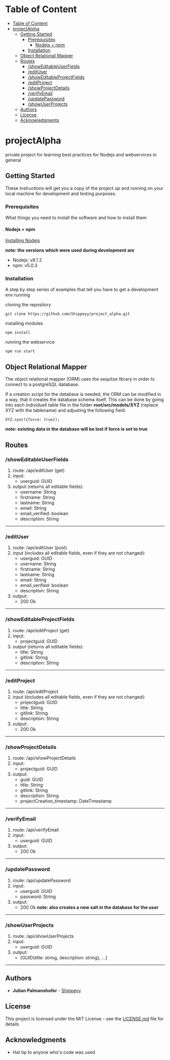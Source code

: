 # Table of Content
- [Table of Content](#table-of-content)
- [projectAlpha](#projectalpha)
  * [Getting Started](#getting-started)
    + [Prerequisites](#prerequisites)
      - [Nodejs + npm](#nodejs---npm)
    + [Installation](#installation)
  * [Object Relational Mapper](#object-relational-mapper)
  * [Routes](#routes)
    + [/showEditableUserFields](#-showeditableuserfields)
    + [/editUser](#-edituser)
    + [/showEditableProjectFields](#-showeditableprojectfields)
    + [/editProject](#-editproject)
    + [/showProjectDetails](#-showprojectdetails)
    + [/verifyEmail](#-verifyemail)
    + [/updatePassword](#-updatepassword)
    + [/showUserProjects](#-showuserprojects)
  * [Authors](#authors)
  * [License](#license)
  * [Acknowledgments](#acknowledgments)


# projectAlpha

private project for learning best practices for Nodejs and webservices in general

## Getting Started

These instructions will get you a copy of the project up and running on your local machine for development and testing purposes.

### Prerequisites

What things you need to install the software and how to install them

#### Nodejs + npm
[Installing Nodejs](https://nodejs.org/en/download/package-manager/)

**note: the versions which were used during development are**
* Nodejs: v8.1.2
* npm: v5.0.3
### Installation

A step by step series of examples that tell you have to get a development env running

cloning the repository

```
git clone https://github.com/Shippeyy/project_alpha.git
```

installing modules

```
npm install
```

running the webservice
```
npm run start
```
## Object Relational Mapper
The object relational mapper (ORM) uses the sequlize library in order to connect to a postgreSQL database.

If a creation script for the database is needed, the ORM can be modified in a way, that it creates the database schema
itself.
This can be done by going into each individuell table file in the folder **root/src/models/XYZ** (replace XYZ with the tablename) and adjusting the following field:
```
XYZ.sync({force: true});
```

**note: existing data in the database will be lost if force is set to true**

## Routes
### /showEditableUserFields
1. route: /api/editUser (get)
2. input:
    * userguid: GUID
3. output (returns all editable fields):
    * username: String
    * firstname: String
    * lastname: String
    * email: String
    * email_verified: boolean
    * description: String
------
### /editUser
1. route: /api/editUser (post)
2. input (includes all editable fields, even if they are not changed):
    * userguid: GUID
    * username: String
    * firstname: String
    * lastname: String
    * email: String
    * email_verified: boolean
    * description: String
3. output:
    * 200 Ok
------
### /showEditableProjectFields
1. route: /api/editProject (get)
2. input:
    * projectguid: GUID
3. output (returns all editable fields):
    * title: String
    * gitlink: String
    * description: String
------
### /editProject
1. route: /api/editProject
2. input (includes all editable fields, even if they are not changed):
    * projectguid: GUID
    * title: String
    * gitlink: String
    * description: String
3. output:
    * 200 Ok
------
### /showProjectDetails
1. route: /api/showProjectDetails
2. input:
    * projectguid: GUID
3. output:
    * guid: GUID
    * title: String
    * gitlink: String
    * description: String
    * projectCreation_timestamp: DateTimestamp
------
### /verifyEmail
1. route: /api/verifyEmail
2. input:
    * userguid: GUID
3. output:
    * 200 Ok
------
### /updatePassword
1. route: /api/updatePassword
2. input:
    * userguid: GUID
    * password: String
3. output:
    * 200 Ok
**note: also creates a new salt in the database for the user**
------
### /showUserProjects
1. route: /api/showUserProjects
2. input:
    * userguid: GUID
3. output:
    * [GUID{title: string, description: string}, ...]
------
## Authors

* **Julian Palmanshofer** -  [Shippeyy](https://github.com/Shippeyy)

## License

This project is licensed under the MIT License - see the [LICENSE.md](LICENSE.md) file for details

## Acknowledgments

* Hat tip to anyone who's code was used

